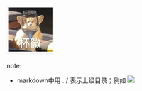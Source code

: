 <img src="dog.png"></img>


note:

* markdown中用 ../ 表示上级目录；例如 <img src=" ..\..\..\picture service\dataStructures\21.png"></img>


